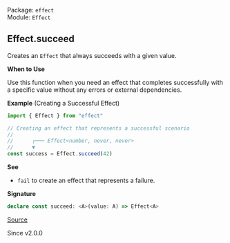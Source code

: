 Package: `effect`<br />
Module: `Effect`<br />

## Effect.succeed

Creates an `Effect` that always succeeds with a given value.

**When to Use**

Use this function when you need an effect that completes successfully with a
specific value without any errors or external dependencies.

**Example** (Creating a Successful Effect)

```ts
import { Effect } from "effect"

// Creating an effect that represents a successful scenario
//
//      ┌─── Effect<number, never, never>
//      ▼
const success = Effect.succeed(42)
```

**See**

- `fail` to create an effect that represents a failure.

**Signature**

```ts
declare const succeed: <A>(value: A) => Effect<A>
```

[Source](https://github.com/Effect-TS/effect/tree/main/packages/effect/src/Effect.ts#L3141)

Since v2.0.0